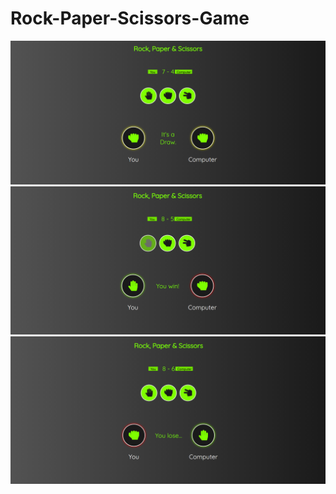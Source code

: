 # Rock-Paper-Scissors-Game



![draw](https://github.com/zeynep-dmrl/Rock-Paper-Scissors-Game/blob/main/img/img-draw.png)
![win](https://github.com/zeynep-dmrl/Rock-Paper-Scissors-Game/blob/main/img/img-win.PNG)
![lose](https://github.com/zeynep-dmrl/Rock-Paper-Scissors-Game/blob/main/img/img-lose.PNG)
